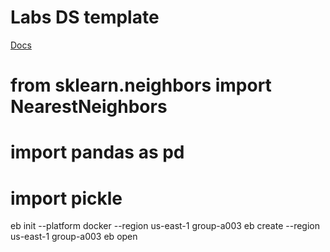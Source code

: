 # Labs DS template

[Docs](https://docs.labs.lambdaschool.com/data-science/)


# from sklearn.neighbors import NearestNeighbors
# import pandas as pd
# import pickle

eb init --platform docker --region us-east-1 group-a003
eb create --region us-east-1 group-a003
eb open

